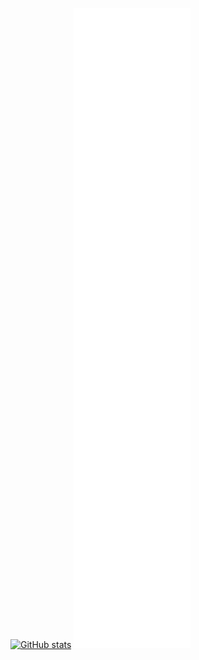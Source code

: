 [![GitHub stats](https://github-readme-stats.vercel.app/api?username=issac4892)](https://github.com/anuraghazra/github-readme-stats)
<img src="https://raw.githubusercontent.com/issac4892/issac4892/main/github-metrics.svg">

